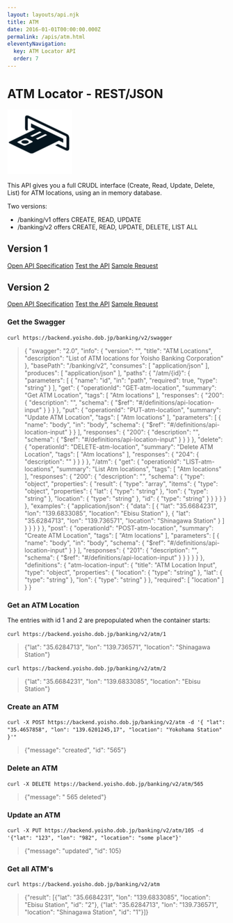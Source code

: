 ```yaml
---
layout: layouts/api.njk
title: ATM
date: 2016-01-01T00:00:00.000Z
permalink: /apis/atm.html
eleventyNavigation:
  key: ATM Locator API
  order: 7
---
```


# ATM Locator - REST/JSON

![](/static/img/i6.png)

This API gives you a full CRUDL interface (Create, Read, Update, Delete, List) for ATM locations, using an in memory database.

Two versions:

* /banking/v1 offers CREATE, READ, UPDATE
* /banking/v2 offers CREATE, READ, UPDATE, DELETE, LIST ALL

## Version 1

<a href="https://backend.yoisho.dob.jp/banking/v1/swagger" target="_new">Open API Specification</a>
<a href="https://editor.swagger.io/?url=https://backend.yoisho.dob.jp/banking/v1/swagger" target="_new">Test the API</a>
<a href="https://backend.yoisho.dob.jp/banking/v1/atm/1" target="_new">Sample Request</a>

## Version 2

<a href="https://backend.yoisho.dob.jp/banking/v2/swagger" target="_new">Open API Specification</a>
<a href="https://editor.swagger.io/?url=https://backend.yoisho.dob.jp/banking/v2/swagger" target="_new">Test the API</a>
<a href="https://backend.yoisho.dob.jp/banking/v2/atm/1" target="_new">Sample Request</a>

### Get the Swagger

`curl https://backend.yoisho.dob.jp/banking/v2/swagger`

> { "swagger": "2.0", "info": { "version": "", "title": "ATM Locations", "description": "List of ATM locations for Yoisho Banking Corporation" }, "basePath": "/banking/v2", "consumes": [ "application/json" ], "produces": [ "application/json" ], "paths": { "/atm/{id}": { "parameters": [ { "name": "id", "in": "path", "required": true, "type": "string" } ], "get": { "operationId": "GET-atm-location", "summary": "Get ATM Location", "tags": [ "Atm locations" ], "responses": { "200": { "description": "", "schema": { "$ref": "#/definitions/api-location-input" } } } }, "put": { "operationId": "PUT-atm-location", "summary": "Update ATM Location", "tags": [ "Atm locations" ], "parameters": [ { "name": "body", "in": "body", "schema": { "$ref": "#/definitions/api-location-input" } } ], "responses": { "200": { "description": "", "schema": { "$ref": "#/definitions/api-location-input" } } } }, "delete": { "operationId": "DELETE-atm-location", "summary": "Delete ATM Location", "tags": [ "Atm locations" ], "responses": { "204": { "description": "" } } } }, "/atm": { "get": { "operationId": "LIST-atm-locations", "summary": "List Atm locations", "tags": [ "Atm locations" ], "responses": { "200": { "description": "", "schema": { "type": "object", "properties": { "result": { "type": "array", "items": { "type": "object", "properties": { "lat": { "type": "string" }, "lon": { "type": "string" }, "location": { "type": "string" }, "id": { "type": "string" } } } } } }, "examples": { "application/json": { "data": [ { "lat": "35.6684231", "lon": "139.6833085", "location": "Ebisu Station" }, { "lat": "35.6284713", "lon": "139.736571", "location": "Shinagawa Station" } ] } } } } }, "post": { "operationId": "POST-atm-location", "summary": "Create ATM Location", "tags": [ "Atm locations" ], "parameters": [ { "name": "body", "in": "body", "schema": { "$ref": "#/definitions/api-location-input" } } ], "responses": { "201": { "description": "", "schema": { "$ref": "#/definitions/api-location-input" } } } } } }, "definitions": { "atm-location-input": { "title": "ATM Location Input", "type": "object", "properties": { "location": { "type": "string" }, "lat": { "type": "string" }, "lon": { "type": "string" } }, "required": [ "location" ] } }

### Get an ATM Location

The entries with id 1 and 2 are prepopulated when the container starts:

`curl https://backend.yoisho.dob.jp/banking/v2/atm/1`

> {"lat": "35.6284713", "lon": "139.736571", "location": "Shinagawa Station"}

`curl https://backend.yoisho.dob.jp/banking/v2/atm/2`

> {"lat": "35.6684231", "lon": "139.6833085", "location": "Ebisu Station"}

### Create an ATM

`curl -X POST https://backend.yoisho.dob.jp/banking/v2/atm -d '{ "lat": "35.4657858", "lon": "139.6201245,17", "location": "Yokohama Station" }'"`

> {"message": "created", "id": "565"}

### Delete an ATM

`curl -X DELETE https://backend.yoisho.dob.jp/banking/v2/atm/565`

> {"message": " 565 deleted"}

### Update an ATM

`curl -X PUT https://backend.yoisho.dob.jp/banking/v2/atm/105 -d '{"lat": "123", "lon": "982", "location": "some place"}'`

> {"message": "updated", "id": 105}

### Get all ATM's

`curl https://backend.yoisho.dob.jp/banking/v2/atm`

> {"result": [{"lat": "35.6684231", "lon": "139.6833085", "location": "Ebisu Station", "id": "2"}, {"lat": "35.6284713", "lon": "139.736571", "location": "Shinagawa Station", "id": "1"}]}


